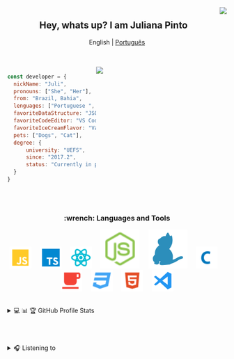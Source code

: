 <img height="40" align="right" src="https://octodex.github.com/images/nyantocat.gif">
<h2 align="center"> Hey, whats up? I am Juliana Pinto  </h2>

<p align="center">
      English   |  <a href="https://github.com/Juliapp/Juliapp/blob/master/README-pt.md">Português</a>
 </p>
 
<!--<img width="500" align="right" src="https://media1.tenor.com/images/4fbdf5a686e9c241e8f56d06c8902241/tenor.gif">-->

</br>
</br>
<img width="300" align="right" src="https://i.pinimg.com/originals/68/ae/bf/68aebf4c71bd1d6090f87237272b01e5.gif">


  ```javascript
const developer = {
    nickName: "Juli",
    pronouns: ["She", "Her"],
    from: "Brazil, Bahia",
    lenguages: ["Portuguese ", "English"],
    favoriteDataStructure: "JSON",
    favoriteCodeEditor: "VS Code",
    favoriteIceCreamFlavor: "Vanilla",
    pets: ["Dogs", "Cat"],
    degree: {
        university: "UEFS", 
        since: "2017.2",
        status: "Currently in progress"
    }
}
```

</br>
</br>

<h3 align="center"> :wrench: Languages and Tools</h3>
<p align="center">

<img src="https://raw.githubusercontent.com/PKief/vscode-material-icon-theme/f786981171128460a3b1f3698e573e397da30c35/icons/javascript.svg" alt="javascript" width="50" height="50"/>
&nbsp &nbsp 
<img src="https://raw.githubusercontent.com/PKief/vscode-material-icon-theme/f786981171128460a3b1f3698e573e397da30c35/icons/typescript.svg" alt="typescript" width="50" height="50"/>
&nbsp &nbsp 
<img src="https://raw.githubusercontent.com/PKief/vscode-material-icon-theme/f786981171128460a3b1f3698e573e397da30c35/icons/react.svg" alt="react" width="50" height="50"/>
&nbsp &nbsp 
<img src="https://raw.githubusercontent.com/PKief/vscode-material-icon-theme/f786981171128460a3b1f3698e573e397da30c35/icons/nodejs.svg" alt="nodejs" width="90" />
&nbsp &nbsp 
<img src="https://raw.githubusercontent.com/PKief/vscode-material-icon-theme/f786981171128460a3b1f3698e573e397da30c35/icons/yarn.svg" alt="yarn" width="90"/>
&nbsp &nbsp 
<img src="https://raw.githubusercontent.com/PKief/vscode-material-icon-theme/f786981171128460a3b1f3698e573e397da30c35/icons/c.svg" alt="C" width="50" height="50"/>
&nbsp &nbsp 
<img src="https://raw.githubusercontent.com/PKief/vscode-material-icon-theme/f786981171128460a3b1f3698e573e397da30c35/icons/java.svg" alt="java" width="50" height="50"/>
&nbsp &nbsp 
<img src="https://raw.githubusercontent.com/PKief/vscode-material-icon-theme/f786981171128460a3b1f3698e573e397da30c35/icons/css.svg" alt="css3"  width="50" height="50"/>
&nbsp &nbsp 
<img src="https://raw.githubusercontent.com/PKief/vscode-material-icon-theme/f786981171128460a3b1f3698e573e397da30c35/icons/html.svg" alt="html5"  width="50" height="50"/>      
&nbsp &nbsp 
<img src="https://raw.githubusercontent.com/PKief/vscode-material-icon-theme/f786981171128460a3b1f3698e573e397da30c35/icons/vscode.svg" alt="vsCode"  width="50" height="50"/>

</p>

<br />

<details>
    <summary align="left">💻 📊 🏆 GitHub Profile Stats</summary>
<br />
 <img src="https://github-readme-stats.vercel.app/api?username=Juliapp&show_icons=true&theme=radical&count_private=true" align="left" width="465px" height="210"/> 

<img src="https://github-readme-stats.vercel.app/api/top-langs/?username=lucasrmagalhaes&langs_count=8&layout=compact&theme=radical" align="left" width="365px" height="210" /> 
</details>

<br /> <br />
<details>
      <summary align="left">🎧 Listening to </summary>

[![spotify-github-profile](https://spotify-github-profile.vercel.app/api/view?uid=12147651958&cover_image=false)](https://spotify-github-profile.vercel.app/api/view?uid=12147651958&redirect=true)
</details>
